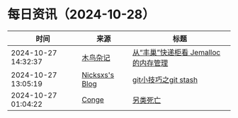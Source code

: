 ﻿# 每日资讯（2024-10-28）

|时间|来源|标题|
|---|---|---|
|2024-10-27 14:32:37|[木鸟杂记](https://www.qtmuniao.com/atom.xml)|[从“丰巢”快递柜看 Jemalloc 的内存管理](https://www.qtmuniao.com/2024/10/27/jemalloc/)|
|2024-10-27 13:05:19|[Nicksxs's Blog](https://nicksxs.me/atom.xml)|[git小技巧之git stash](https://nicksxs.me/2024/10/27/git%E5%B0%8F%E6%8A%80%E5%B7%A7%E4%B9%8Bgit-stash/)|
|2024-10-27 01:04:22|[Conge](https://conge.github.io/feed.xml)|[另类死亡](https://conge.livingwithfcs.org/2024/10/27/death/)|
